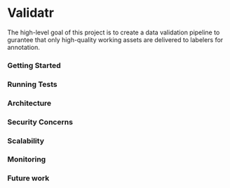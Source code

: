 Validatr
========

The high-level goal of this project is to create a data validation pipeline to gurantee that only high-quality working assets are delivered to labelers for annotation.


### Getting Started

### Running Tests

### Architecture

### Security Concerns

### Scalability

### Monitoring

### Future work
